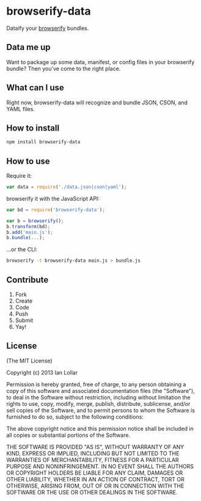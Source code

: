 # browserify-data

Dataify your [browserify](https://github.com/substack/node-browserify) bundles.

## Data me up

Want to package up some data, manifest, or config files in your browserify bundle? Then you've come to the right place.

## What can I use

Right now, browserify-data will recognize and bundle JSON, CSON, and YAML files.

## How to install

```bash
npm install browserify-data
```

## How to use

Require it:

```js
var data = require('./data.json|cson|yaml');
```

browserify it with the JavaScript API:

```js
var bd = require('browserify-data');

var b = browserify();
b.transform(bd);
b.add('main.js');
b.bundle(...);
```

...or the CLI:

```bash
browserify -t browserify-data main.js > bundle.js
```

## Contribute

1. Fork
2. Create
3. Code
4. Push
5. Submit
6. Yay!

## License

(The MIT License)

Copyright (c) 2013 Ian Lollar

Permission is hereby granted, free of charge, to any person obtaining a copy of this software and associated documentation files (the "Software"), to deal in the Software without restriction, including without limitation the rights to use, copy, modify, merge, publish, distribute, sublicense, and/or sell copies of the Software, and to permit persons to whom the Software is furnished to do so, subject to the following conditions:

The above copyright notice and this permission notice shall be included in all copies or substantial portions of the Software.

THE SOFTWARE IS PROVIDED "AS IS", WITHOUT WARRANTY OF ANY KIND, EXPRESS OR IMPLIED, INCLUDING BUT NOT LIMITED TO THE WARRANTIES OF MERCHANTABILITY, FITNESS FOR A PARTICULAR PURPOSE AND NONINFRINGEMENT. IN NO EVENT SHALL THE AUTHORS OR COPYRIGHT HOLDERS BE LIABLE FOR ANY CLAIM, DAMAGES OR OTHER LIABILITY, WHETHER IN AN ACTION OF CONTRACT, TORT OR OTHERWISE, ARISING FROM, OUT OF OR IN CONNECTION WITH THE SOFTWARE OR THE USE OR OTHER DEALINGS IN THE SOFTWARE.
